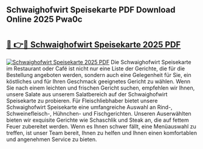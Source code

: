 ## Schwaighofwirt Speisekarte PDF Download Online 2025 Pwa0c

# <h2><a href="http://gcbe53.nevu.top/?p=Schwaighofwirt+Speisekarte">🔗 👉🔴 Schwaighofwirt Speisekarte 2025 PDF</a></h2>

[![Schwaighofwirt Speisekarte 2025 PDF](https://i.imgur.com/dBaPXMq.png)](http://gcbe53.nevu.top/?p=Schwaighofwirt+Speisekarte)
Die Schwaighofwirt Speisekarte im Restaurant oder Café ist nicht nur eine Liste der Gerichte, die für die Bestellung angeboten werden, sondern auch eine Gelegenheit für Sie, ein köstliches und für Ihren Geschmack geeignetes Gericht zu wählen. Wenn Sie nach einem leichten und frischen Gericht suchen, empfehlen wir Ihnen, unsere Salate aus unserem Salatbereich auf der Schwaighofwirt Speisekarte zu probieren. Für Fleischliebhaber bietet unsere Schwaighofwirt Speisekarte eine umfangreiche Auswahl an Rind-, Schweinefleisch-, Hühnchen- und Fischgerichten. Unseren Auserwählten bieten wir exquisite Gerichte wie Schaschlik und Steak an, die auf fettem Feuer zubereitet werden. Wenn es Ihnen schwer fällt, eine Menüauswahl zu treffen, ist unser Team bereit, Ihnen zu helfen und Ihnen einen komfortablen und angenehmen Service zu bieten.
